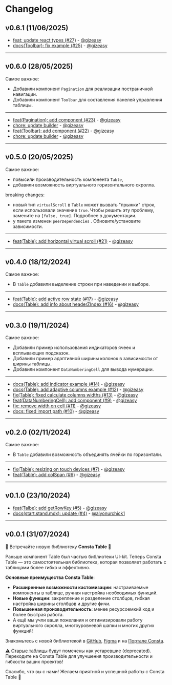 # Changelog

## v0.6.1 (11/06/2025)
- [feat: update react types (#27)](https://github.com/consta-design-system/table/commit/abdbeee8ef6c0c40629999396696f14b2ed20581) - [@gizeasy](https://github.com/gizeasy)
- [docs(Toolbar): fix example (#25)](https://github.com/consta-design-system/table/commit/c3badb9c9c4183aac4ac1c85e8aed6556f392401) - [@gizeasy](https://github.com/gizeasy)

--------------------

## v0.6.0 (28/05/2025)
Самое важное:
- Добавили компонент `Pagination` для реализации постраничной навигации.
- Добавили компонент `Toolbar` для составления панелей управления таблицы.

---

- [feat(Pagination): add component (#23)](https://github.com/consta-design-system/table/commit/379f25690ea14b9021b383ec5c07d45ec6b85724) - [@gizeasy](https://github.com/gizeasy)
- [chore: update builder](https://github.com/consta-design-system/table/commit/6df1941b28086d27d1fc83c1eaa01d38c05048f3) - [@gizeasy](https://github.com/gizeasy)
- [feat(Toolbar): add component (#22)](https://github.com/consta-design-system/table/commit/b801deb5c3bc0ffe87fb6474c6bd89452c561444) - [@gizeasy](https://github.com/gizeasy)
- [chore: update builder](https://github.com/consta-design-system/table/commit/927b5adf02b3fcbd3ade23b275a8f91cafc55856) - [@gizeasy](https://github.com/gizeasy)

--------------------

## v0.5.0 (20/05/2025)
Самое важное:
- повысили производительность компонента `Table`,
- добавили возможность виртуального горизонтального скролла.

breaking changes:
- новый тип `virtualScroll` в `Table` может вызвать "прыжки" строк, если использовали значение `true`. Чтобы решить эту проблему, замените на `[false, true]`. Подробнее в документации.
-  у пакета изменен `peerDependencies` . Обновите/установите зависимости.

---

- [feat(Table): add horizontal virtual scroll (#21)](https://github.com/consta-design-system/table/commit/6251cc1818d10ca1e8d293a84ed70c65dbe5fbeb) - [@gizeasy](https://github.com/gizeasy)

--------------------

## v0.4.0 (18/12/2024)
Самое важное:
- В `Table` добавили выделение строки при наведении и выборе.

---

- [feat(Table): add active row state (#17)](https://github.com/consta-design-system/table/commit/56e2bc0462b934669c90ea45b3de47f2b83092b3) - [@gizeasy](https://github.com/gizeasy)
- [docs(Table): add info about headerZIndex (#16)](https://github.com/consta-design-system/table/commit/4d9c9c4e652ee63abfb254f6fbc83e868fdbadf2) - [@gizeasy](https://github.com/gizeasy)

--------------------

## v0.3.0 (19/11/2024)
Самое важное:
- Добавили пример использования индикаторов ячеек и всплывающих подсказок.
- Добавили пример адаптивной ширины колонок в зависимости от ширины таблицы.
- Добавили компонент `DataNumberingCell` для вывода нумерации.

---

- [docs(Table): add indicator example (#14)](https://github.com/consta-design-system/table/commit/5874ce5be10e0ad369f1e3623a52347f7b4a6d4f) - [@gizeasy](https://github.com/gizeasy)
- [docs(Table): add adaptive columns example (#12)](https://github.com/consta-design-system/table/commit/bf1f115d6c6258fd1d3d1fd662dff9007f7ca471) - [@gizeasy](https://github.com/gizeasy)
- [fix(Table): fixed calculate columns widths (#13)](https://github.com/consta-design-system/table/commit/fa93073af7d90c2a8db7b42752eaa257d8aa50bc) - [@gizeasy](https://github.com/gizeasy)
- [feat(DataNumberingCell): add component (#9)](https://github.com/consta-design-system/table/commit/1333f98f71c7f471a29baa1d79ad387eb294bee9) - [@gizeasy](https://github.com/gizeasy)
- [fix: remove width on cell (#11)](https://github.com/consta-design-system/table/commit/565540394b8280c12df26ac660c8ff31005c5eef) - [@gizeasy](https://github.com/gizeasy)
- [docs: fixed import path (#10)](https://github.com/consta-design-system/table/commit/35b563d69a1439ec8545fc899a9fd9561cd6cc7c) - [@gizeasy](https://github.com/gizeasy)

--------------------

## v0.2.0 (02/11/2024)
Самое важное:
- В `Table` добавили возможность объединять ячейки по горизонтали.
 
---

- [fix(Table): resizing on touch devices (#7)](https://github.com/consta-design-system/table/commit/bd3e8ba9404120a6e1073e40873e61337d4cba12) - [@gizeasy](https://github.com/gizeasy)
- [feat(Table): add colSpan (#6)](https://github.com/consta-design-system/table/commit/c06a61df25d7e0e0a7bac8ba8e5e8a7f758e92d8) - [@gizeasy](https://github.com/gizeasy)

--------------------

## v0.1.0 (23/10/2024)
- [feat(Talbe): add getRowKey (#5)](https://github.com/consta-design-system/table/commit/78e9c07ee18a536f79461dd17bf482998e7b87c3) - [@gizeasy](https://github.com/gizeasy)
- [docs(start.stand.mdx): update (#4)](https://github.com/consta-design-system/table/commit/f5ac07c52d4d41b877544a9a20825728ac5115b1) - [@alyonurchick1](https://github.com/alyonurchick1)

--------------------

## v0.0.1 (31/07/2024)
🚀 Встречайте новую библиотеку **Consta Table** 🚀

Раньше компонент Table был частью библиотеки UI-kit. Теперь Consta Table — это самостоятельная библиотека, которая позволяет работать с таблицами более гибко и эффективно.

**Основные преимущества Consta Table**:

- **Расширенные возможности кастомизации**: настраиваемые компоненты в таблице, ручная настройка необходимых функций.
- **Новые функции**: закрепление и разделение столбцов, гибкая настройка ширины столбцов и другие фичи.
- **Повышенная производительность**: менее ресурсоемкий код и более быстрая работа.
- А ещё мы учли ваши пожелания и оптимизировали работу виртуального скролла, многоуровневой шапки и многих других функций!

Знакомьтесь с новой библиотекой в [GitHub](https://github.com/consta-design-system/table), [Figma](https://www.figma.com/community/file/1400418955050098928/consta-table) и на [Портале Consta](https://consta.design/libs/table).

⚠️ [Старые таблицы](https://consta.design/libs/uikit/components-table-stable) будут помечены как устаревшие (deprecated). Переходите на Consta Table для улучшения производительности и гибкости ваших проектов!

Спасибо, что вы с нами! Желаем приятной и успешной работы с Consta Table 💙